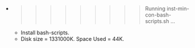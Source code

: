 * >>>>>>>>> Running inst-min-con-bash-scripts.sh ...
  * Install bash-scripts.
  * Disk size = 1331000K. Space Used = 44K.
